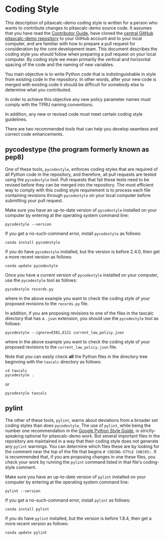 Coding Style
============

This description of pitaxcalc-demo coding style is written for a
person who wants to contribute changes to pitaxcalc-demo source code.
It assumes that you have read the [Contributor
Guide](http://taxcalc.readthedocs.io/en/latest/contributor_guide.html),
have cloned the [central GitHub pitaxcalc-demo
repository](https://github.com/TPRU-demo/pitaxcalc-demo)
to your GitHub account and to your local computer, and are familiar
with how to prepare a pull request for consideration by the core
development team.  This document describes the coding style you should
follow when preparing a pull request on your local computer.  By coding
style we mean primarily the vertical and horizontal spacing of the
code and the naming of new variables.

You main objective is to write Python code that is indistinguishable
in style from existing code in the repository.  In other words, after
your new code is merged with existing code it should be difficult for
somebody else to determine what you contributed.

In order to achieve this objective any new policy parameter names must
comply with the TPRU naming conventions.

In addition, any new or revised code must meet certain coding style
guidelines.

There are two recommended tools that can help you develop seamless and
correct code enhancements.

pycodestype (the program formerly known as pep8)
------------------------------------------------

One of these tools, `pycodestyle`, enforces coding styles that are required
of all Python code in the repository, and therefore, all pull requests
are tested using the `pycodestyle` tool.  Pull requests that fail these
tests need to be revised before they can be merged into the
repository.  The most efficient way to comply with this coding style
requirement is to process each file containing revisions through
`pycodestyle` on your local computer before submitting your pull request.

Make sure you have an up-to-date version of `pycodestyle` installed on your
computer by entering at the operating system command line:
```
pycodestyle --version
```
If you get a no-such-command error, install `pycodestyle` as follows:
```
conda install pycodestyle
```
If you do have `pycodestyle` installed, but the version is before 2.4.0,
then get a more recent version as follows:
```
conda update pycodestyle
```
Once you have a current version of `pycodestyle` installed on your computer,
use the `pycodestyle` tool as follows:
```
pycodestyle records.py
```
where in the above example you want to check the coding style of your
proposed revisions to the `records.py` file.

In addition, if you are proposing revisions to one of the files in the
taxcalc directory that has a `.json` extension, you should use the
`pycodestyle` tool as follows:
```
pycodestyle --ignore=E501,E121 current_law_policy.json
```
where in the above example you want to check the coding style of your
proposed revisions to the `current_law_policy.json` file.

Note that you can easily check **all** the Python files in the
directory tree beginning with the `taxcalc` directory as follows:
```
cd taxcalc
pycodestyle .
```
or
```
pycodestyle taxcalc
```

pylint
------

The other of these tools, `pylint`, warns about deviations from a
broader set coding styles than does `pycodestyle`.  The use of `pylint`,
while being the number one recommendation in the [Google Python Style
Guide](https://google.github.io/styleguide/pyguide.html), is
strictly-speaking optional for pitaxcalc-demo work.  But several
important files in the repository are maintained in a way that their
coding style does not generate any `pylint` warnings.  You can
determine which files these are by looking for the comment near the
top of the file that begins `# CODING-STYLE CHECKS:`.  It is
recommended that, if you are proposing changes in one these files, you
check your work by running the `pylint` command listed in that file's
coding-style comment.

Make sure you have an up-to-date version of `pylint` installed on your
computer by entering at the operating system command line:
```
pylint --version
```
If you get a no-such-command error, install `pylint` as follows:
```
conda install pylint
```
If you do have `pylint` installed, but the version is before 1.8.4,
then get a more recent version as follows:
```
conda update pylint
```
